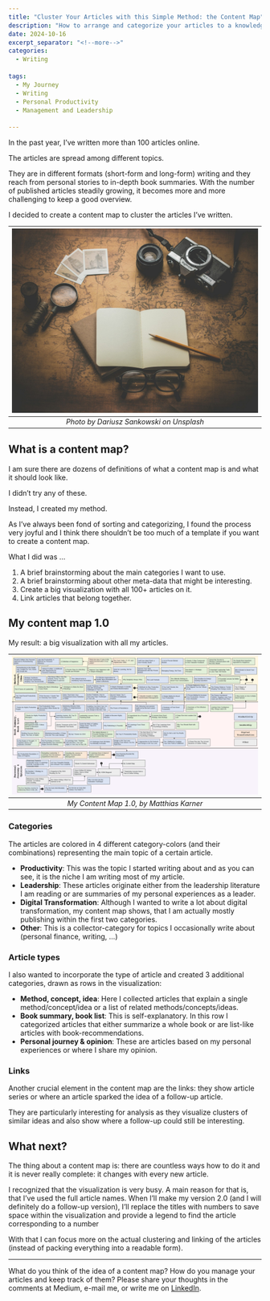 ```yaml
---
title: "Cluster Your Articles with this Simple Method: the Content Map"
description: "How to arrange and categorize your articles to a knowledge base. And: how my content map 1.0 looks like."
date: 2024-10-16
excerpt_separator: "<!--more-->"
categories:
  - Writing
  
tags:
  - My Journey
  - Writing
  - Personal Productivity
  - Management and Leadership

---
```


In the past year, I’ve written more than 100 articles online.

The articles are spread among different topics.

They are in different formats (short-form and long-form) writing and they reach from personal stories to in-depth book summaries. With the number of published articles steadily growing, it becomes more and more challenging to keep a good overview.

I decided to create a content map to cluster the articles I’ve written.

| ![image](/assets/images/dariusz-sankowski-content-map-unsplash.jpg) |
|:--:|
| *Photo by Dariusz Sankowski on Unsplash* |

## What is a content map?

I am sure there are dozens of definitions of what a content map is and what it should look like.

I didn’t try any of these.

Instead, I created my method.

As I’ve always been fond of sorting and categorizing, I found the process very joyful and I think there shouldn’t be too much of a template if you want to create a content map.

What I did was …

1. A brief brainstorming about the main categories I want to use.
2. A brief brainstorming about other meta-data that might be interesting.
3. Create a big visualization with all 100+ articles on it.
4. Link articles that belong together.

## My content map 1.0

My result: a big visualization with all my articles.

| ![image](/assets/images/Content_Map.png) |
|:--:|
| *My Content Map 1.0, by Matthias Karner* |

### Categories

The articles are colored in 4 different category-colors (and their combinations) representing the main topic of a certain article.

- **Productivity**: This was the topic I started writing about and as you can see, it is the niche I am writing most of my article.
- **Leadership**: These articles originate either from the leadership literature I am reading or are summaries of my personal experiences as a leader.
- **Digital Transformation**: Although I wanted to write a lot about digital transformation, my content map shows, that I am actually mostly publishing within the first two categories.
- **Other**: This is a collector-category for topics I occasionally write about (personal finance, writing, …)

### Article types

I also wanted to incorporate the type of article and created 3 additional categories, drawn as rows in the visualization:

- **Method, concept, idea**: Here I collected articles that explain a single method/concept/idea or a list of related methods/concepts/ideas.
- **Book summary, book list**: This is self-explanatory. In this row I categorized articles that either summarize a whole book or are list-like articles with book-recommendations.
- **Personal journey & opinion**: These are articles based on my personal experiences or where I share my opinion.

### Links

Another crucial element in the content map are the links: they show article series or where an article sparked the idea of a follow-up article.

They are particularly interesting for analysis as they visualize clusters of similar ideas and also show where a follow-up could still be interesting.

## What next?

The thing about a content map is: there are countless ways how to do it and it is never really complete: it changes with every new article.

I recognized that the visualization is very busy. A main reason for that is, that I’ve used the full article names. When I’ll make my version 2.0 (and I will definitely do a follow-up version), I’ll replace the titles with numbers to save space within the visualization and provide a legend to find the article corresponding to a number

With that I can focus more on the actual clustering and linking of the articles (instead of packing everything into a readable form).

---

What do you think of the idea of a content map? How do you manage your articles and keep track of them? Please share your thoughts in the comments at Medium, e-mail me, or write me on [LinkedIn](https://linkedin.com/in/matthiaskarner).